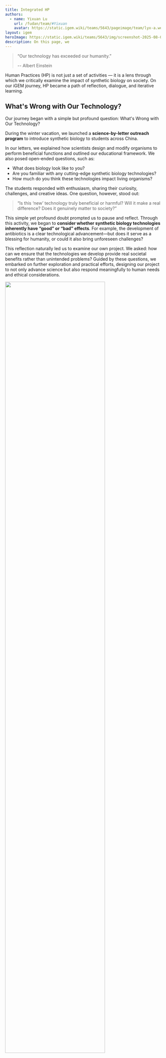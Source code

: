 ```yaml
---
title: Integrated HP
authors:
  - name: Yixuan Lu
    url: /fudan/team/#Yixuan
    avatar: https://static.igem.wiki/teams/5643/pageimage/team/lyx-a.webp
layout: igem
heroImage: https://static.igem.wiki/teams/5643/img/screenshot-2025-08-06-at-21-23-43.webp
description: On this page, we 
---
```


> “Our technology has exceeded our humanity.”
> 
> -- Albert Einstein

Human Practices (HP) is not just a set of activities — it is a lens through which we critically examine the impact of synthetic biology on society. On our iGEM journey, HP became a path of reflection, dialogue, and iterative learning.

## What's Wrong with Our Technology?

Our journey began with a simple but profound question: What's Wrong with Our Technology?

During the winter vacation, we launched a **science-by-letter outreach program** to introduce synthetic biology to students across China.

In our letters, we explained how scientists design and modify organisms to perform beneficial functions and outlined our educational framework. We also posed open-ended questions, such as:

- What does biology look like to you?
- Are you familiar with any cutting-edge synthetic biology technologies?
- How much do you think these technologies impact living organisms?

The students responded with enthusiasm, sharing their curiosity, challenges, and creative ideas. One question, however, stood out:

> “Is this ‘new’ technology truly beneficial or harmful? Will it make a real difference? Does it genuinely matter to society?”

This simple yet profound doubt prompted us to pause and reflect. Through this activity, we began to **consider whether synthetic biology technologies inherently have “good” or “bad” effects**. For example, the development of antibiotics is a clear technological advancement—but does it serve as a blessing for humanity, or could it also bring unforeseen challenges?

This reflection naturally led us to examine our own project. We asked: how can we ensure that the technologies we develop provide real societal benefits rather than unintended problems? Guided by these questions, we embarked on further exploration and practical efforts, designing our project to not only advance science but also respond meaningfully to human needs and ethical considerations.

<img src="https://static.igem.wiki/teams/5643/pageimage/ihp/letters.webp" style="width:80%" />

## The Potential of Multicellular Yeast?

With this philosophical foundation, we turned to the scientific core of our project: **multicellular yeast** as a platform for dynamic screening of antibiotic-resistance targets. Our discussions with experts helped us shape the idea and define its scientific and societal significance.

### Discussion with Dr. Boxun Lu

**Date:** January 15th, 2025

**Respondent:** Dr. Boxun Lu

**Respondent Profile:** Researcher @ Department of Neurobiology, School of Life Sciences, Fudan University; Study neurodegenerative diseases, develop original drug development strategies

![](https://static.igem.wiki/teams/5643/pageimage/ihp/boxun-lu.webp)

**Key Takeaways:**  Professor Lu suggested that with the rise of large-scale AI models, an exciting direction is to simulate living cells through artificial digital systems — what he called an “AI Yeast System”. Such a concept, he noted, could have transformative implications for biopharmaceutical research and resonated strongly with our project’s vision of simulation-driven design.

His insights inspired us profoundly and laid the foundation for our modeling strategy to predict and guide experimental design (see our [Model](/model/) page). After extensive internal discussion, we refined our idea and decided to employ *multicellular yeast* as a platform for dynamic screening of antibiotic-resistance targets — forming the initial blueprint of the project we are presenting today.


### Discussion with Dr. Hengchi Chen

**Date:** March 7th, 2025

**Respondent:** Dr. Hengchi Chen

**Respondent Profile:** Postdoctoral Researcher @ the University of Göttingen, Ecology

**Topic:** The Rise of Polyploids During Environmental Catastrophes

> Polyploidy did not arise randomly but surged during major environmental upheavals such as the K–Pg mass extinction, suggesting that climate change may promote the emergence and survival of polyploids.

- Dr. Chen found the idea of using multicellular yeast as a new chassis fascinating, but he reminded us that the story needed to flow more clearly. He advised us to anchor the project in a concrete situation where multicellular yeast is crucial for tackling new crisis, and to make sure its structural stability is convincingly supported.
- Conversations with people familiar with the field gave us fresh perspectives. Their feedback not only clarified our goals but also inspired us to look deeper into why multicellular yeast matters and what it could contribute to research on antifungal resistance.


### Email exchange with Dr. Willim Ratcliff

**Date:** March-April, 2025

**Respondent:** Dr. Willim Ratcliff

**Respondent Profile:** Assistant Professor @ Georgia Institute of Technology, Major transitions in evolution (mainly multicellularity)

**Topic:** Re: Students from Fudan University,China want to get involved in the http://snowflakeyeastlab.com/

**Key Takeaways:**

- Prof. Ratcliff offered invaluable insights during the early stages of our project. He encouraged us to think creatively with the concept of multicellular yeast and to keep improving and expanding upon our initial ideas.
- The outreach lab organized by Prof. Ratcliff greatly inspired us by demonstrating how even complex scientific concepts developed in laboratories can be simplified and shared with the public, thereby promoting accessibility and ensuring equal opportunities for quality education.


### Discussion with Prof. Guanghua Huang

**Date:** April 15th, 2025

**Respondent:** Prof. Guanghua Huang

**Respondent Profile:** Executive Director @ Department of Microbiology and Immunology, School of Life Sciences, Fudan University; Study fungi morphological development, pathogenic mechanism, drug resistance mechanism and new drug screening of pathogenic *Candida* species in humans

![](https://static.igem.wiki/teams/5643/pageimage/ihp/guanghua-huang.webp)


**Topic:** Antifungal Resistance Research and Project Positioning

**Key Takeaways:**

After confirming our project’s direction—tracking antifungal resistance mutations—we aimed to gain a deeper understanding of the current landscape of antifungal resistance research. This would help us position our work within existing advances while identifying opportunities for meaningful innovation.

Professor Huang’s insights, grounded in years of expertise in fungal resistance, provided us with both direction and inspiration:

- **Defining project focus:** He emphasized distinguishing between basic biological research and engineering application. The multicellular yeast system, he noted, may exhibit enhanced resistance due to intercellular cooperation—a property advantageous for industrial fermentation and drug screening applications.
- **Building resistance models:** Resistance evolution can be effectively modeled through gene knockout of resistance-related loci or drug-induced selection, mirroring how clinical fungal pathogens acquire resistance.
- **Optimizing experimental design:** Techniques such as *ultrasonic dispersion* can facilitate the transition from multicellular clusters to single cells, while *streptomycin resistance markers* can streamline the selection process.

In conclusion, Professor Huang encouraged us to select clinically relevant antifungal drugs and integrate synthetic biology tools to capture and record the mutation trajectories underlying resistance development.


### Discussion with Prof. Liping Zhu

**Date:** May 13th, 2025

**Respondent:** Prof. Liping Zhu

![](https://static.igem.wiki/teams/5643/pageimage/ihp/liping-zhu.webp)

**Respondent Profile:** Expert in Clinical Mycology and Antifungal Resistance

**Topic:** Bridging Basic Research and Clinical Needs in Antifungal Resistance

**Key Takeaways:**

- Prof. Zhu began by emphasizing the growing global challenge of antifungal resistance. Multidrug-resistant species such as Candida auris and Candida glabrata are spreading rapidly, while the number of immunocompromised patients—such as cancer and organ transplant recipients—continues to rise.In his words, “We must focus on the fungi that truly matter in clinical settings.” This statement reminded us that basic research must always maintain a clear line of sight to clinical needs.
- Prof. Zhu’s guidance helped us rethink the positioning of our multicellular yeast platform. He proposed that our platform could serve as a drug pre-screening system, provided that we also address the challenge of translating results to clinical pathogens.
- Prof. Zhu also reminded us that successful research depends on feasibility and collaboration. He encouraged us to conduct clear feasibility analyses, define our goals, and build interdisciplinary partnerships with clinicians, microbiologists, and engineers. He stressed that research should be viewed as a long-term, collaborative journey rather than a short-term competition.
- We incorporated his advice by reaching out to medical researchers for cross-disciplinary input on experimental design.His words strengthened our commitment to developing a project that bridges science and service, making our research not only technically innovative but also socially meaningful.

### Attend Suzhou Biopharmaceutical Technology Conference

> **Date:** June 27th, 2025
> **Respondent:** Suzhou Biopharmaceutical Technology Conference Participants
>
> ---
>
> **Topic:** Industry Insights and Project Feedback
> **Key Takeaways:**
>
> ------
>
> ![TOC](https://static.igem.wiki/teams/5643/pageimage/ihp/suzhou-biopharmaceutical-technology-conference.webp)
>
> At the *Suzhou Biopharmaceutical Technology Conference*, our team took part in the *Synthetic Biology Forum*, where we explored cutting-edge research and learned how industry leaders are applying synthetic biology in product development. We also engaged directly with professionals from leading biopharmaceutical companies on our project, gaining more understanding how antibiotic resistance projects are being developed in the industry.
>
> ### What We Gained:
>
> - **Forum Insights:** The discussions and presentations broadened our perspective, helping us refine our project concept and deepen our understanding of the scope and potential of *synthetic biology*.
> - **Industry Dialogue:** By bringing up our project—using *Saccharomyces cerevisiae* to track antibiotic resistance targets—we received valuable feedback and practical advice from company representatives, who shared the current industrial landscape, including ongoing R&D pipelines, recommended directions, and strategic approaches to resistance site screening and product development.
>
> We exchanged contact information with the company representatives, establishing connections that allows us to follow up on industrial progress and integrate real-world insights into our ongoing project.

------



### Jiangsu-Zhejiang-Shanghai iGEM Regional Meet-up

> **Date:** June 28th, 2025
> **Respondent:** Jiangsu–Zhejiang–Shanghai iGEM Teams
>
> ---
>
> **Topic:** Regional Exchange and Project Development
> **Key Takeaways:**
>
> The Jiangsu–Zhejiang–Shanghai iGEM Regional Meetup was held at Xi’an Jiaotong–Liverpool University in Suzhou, bringing together iGEMers from 18 universities, including Shanghai Jiao Tong University, Zhejiang University, Jiangnan University, and Fudan University. The event featured two main segments—interactive booth sessions and project presentations—where participants exchanged ideas freely and learned from one another’s work.
>
> ### What We Gained？
>
> - **Rethinking Human Practices:** Dr. Yuhan Bao, the Liaison Officer and Human Practices Committee Coordinator for iGEM 2025, encouraged teams to go beyond traditional HP activities and integrate them with experimental design. He also suggested visualizing the Design–Build–Test–Learn (DBTL) feedback cycle on the wiki to better reflect project iteration and improvement.
>
> - **Enhancing Team Collaboration:** iGEM 2025 Ambassador Xiaohan Zhang highlighted that effective teamwork lies at the heart of every successful iGEM project, emphasizing the importance of clear role division and coordination among members.
>
>   ![TOC](https://static.igem.wiki/teams/5643/pageimage/ihp/suzhou-exchange-meeting.webp)
>
> Through discussions and idea-sharing at the meetup, we gained valuable perspectives on both project design and Human Practices execution. The on-site question—“How can resistance screening be effectively implemented?”—sparked meaningful reflection, helping us refine our project’s experimental design and close existing gaps.

------



### Clinical Immersion at Huashan Hospital, Infection Department

> **Date:** July 21st-31st, 2025
> **Respondent:** Huashan Hospital, Infection Department
>
> ---
>
> **Topic:** Clinical Insights into Cryptococcal Meningitis and Antifungal Resistance
> **Key Takeaways:**
>
> - During our clinical immersion at the Department of Infectious Diseases, Huashan Hospital, we directly observed patients suffering from *cryptococcal meningitis*. Many presented with severe and life-threatening symptoms such as increased intracranial pressure, persistent vomiting, high fever, and even septic shock.
> - However, there is currently no drug that can directly cure cryptococcal meningitis. The antifungal fluconazole remains the only medication available for initial treatment, yet its clinical effectiveness is increasingly compromised.
> - Clinical data showed that up to 84% of patients were resistant to fluconazole, underscoring the urgent need for new antifungal agents and novel resistance-tracking strategies.
> - Seeing these cases firsthand reminded us that antifungal resistance is not an abstract research topic—it is a real and urgent medical challenge. This experience strengthened our determination to design DR. sTraTeGY as a platform that can accelerate antifungal drug discovery and bridge basic research with clinical impact.

------



### Interview with Prof. Don Cleveland

> **Date:** July 26th, 2025
> **Respondent:** Prof. Don Cleveland
> **Respondent Profile:** Professor Don Cleveland, a member of three major U.S. academies and an eminent cancer/neurobiologist, is Dean of UC San Diego’s Cell & Mol. Med. Dept. He was 2013 American Society for Cell Biology President, won the 2018 Life Science Breakthrough Award for hereditary ALS research, and advanced mitotic spindle/chromosome movement studies.
>
> ---
>
> **Topic:** Exploring yeast gene markers and strategies for broad gene coverage
> **Key Takeaways:**
>
> - We had an in-depth exchange with Prof. Cleveland on the current frontiers and prospects of synthetic biology. He shared his own research experiences, which greatly inspired and encouraged us.
> - We asked about the feasibility of labeling or visualizing as many yeast genes as possible to trace mutation sites. Prof. Cleveland explained that, given the vast number of yeast genes, it is technically unfeasible to identify a universal marker that covers most genes.
> - Based on his advice, we reflected on the limitations of our current capabilities and recognized that clarifying mother-daughter genetic variations exceeds our technical scope. This conversation helped us realign our project direction and identify future research possibilities.

------



### Interview with Mr. Shan Jiang

> **Date:** August 7th, 2025
> **Respondent:** Mr. Shan Jiang
> **Respondent Profile:** Shan Jiang is Co-founder and COO of Red Panda Biosciences and an undergraduate at the University of Edinburgh. His research in biophysics and bacterial physiology is conducted under Prof. Teuta Pilizota. He began his synthetic biology career in high school under Prof. Chenli Liu at SIAT, CAS. He co-founded iDEC in 2020 and was a member of the iGEM Engineering Committee.
>
> ---
>
> **Topic:** Refining our research direction and understanding project significance
> **Key Takeaways:**
>
> - We discussed with Mr. Jiang the core significance of our project, especially in light of our challenge to pinpoint precise gene mutation sites. This discussion prompted us to shift focus toward constructing a gene mutation platform rather than pursuing a single locus.
>
>   Mr. Jiang advised us not to fixate on a specific mutation site, as mutations are inherently random. Instead, he encouraged us to broaden our scope to study larger DNA fragments or regions that encompass multiple potential mutation sites.
>
>   He also highlighted that our platform could contribute to basic research on drug target discovery, offering long-term value in biomedical applications. This suggestion helped us refine our understanding of our project’s potential impact.

------



### The 12th CCiC
> **Date:** August 6th-8th, 2025
> **Respondent:** Association of Young Enthusiasts for Engineering Biology
> 
> ---
> 
> **Topic:** Biosafety, Bio-Art and Interdisciplinary Dialogue
> **Key Takeaways:**
> 
> - In the biosafety practice seminar, perspectives from industry, anthropology, law, and AI professionals provided diverse insights into biosafety considerations and actions.
> - In the roundtable "Rewriting Perceptual Structures: Aesthetic Variations in the Age of Life Technologies," Wei Ying presented the development process of bio-art and its iconic works.
> - Participated in an unconference on ethics and biosafety in synthetic biology hosted by Central South University, discussing biosafety and ethical compliance in HP practices with teams from Central South University, Hainan University, and Huazhong University of Science and Technology.
> - Exchanged ideas with HP team members from various universities in the poster session, reaching intentions for HP collaboration and sharing creative promotional materials.
---





## How Can We Better Connect with Human Society?

HP is most meaningful when it connects scientific work with society. To understand how to do this effectively, we exchanged experiences with iGEM teams and experts in anthropology, public policy, and healthcare

### Experience sharing with BNUZH-China, NEFU-China, CAU-China
>
> **Date:** January 18th, 2025
> **Respondent:** BNUZH-China, NEFU-China, CAU-China
>
> ---
>
> **Topic:** About hp project exchange, harvest sharing
> **Key Takeaways:**
>
> - Learned the importance of identifying a clear real-world problem and building a complete "problem–solution–validation" loop to ensure project relevance and credibility.
>
> - Gained insights on team communication, emphasizing direct and open dialogue among subgroups and valuing diverse perspectives to enhance efficiency and creativity.
>
> - Understood how to expand project impact through frameworks like the Triple Bottom Line and UN SDGs, which help demonstrate social, environmental, and economic value.
>
> - Recognized the need for market-oriented thinking, combining rigorous research with interdisciplinary collaboration to achieve sustainable application beyond the lab.

------



### Dialogue with Dr. Yeyang Su
>
> **Date:** August 6th, 2025
> **Respondent:** Dr. Yeyang Su
>
> **Respondent Profile:** Independent Scholar in Anthropology, expert in Medical Anthropology and iGEM Human Practices
>
> ---
>
> **Topic:** Human Practices in Synthetic Biology
> **Key Takeaways:**
>
> - Human Practice is both a process-oriented and reflexive practice that requires researchers to "use oneself as a method" and embed themselves within the research.
>
> - HP content should be closely related to the project theme, avoiding quantity-over-quality or fragmented practices in favor of well-designed, refined HP activities.
>
> - Researchers should thoughtfully consider the subjects of their practice surveys and select the most appropriate research methods based on the research questions, avoiding methods like convenience sampling or snowball sampling that may introduce bias.
>
> - Shared insights from medical anthropology, including the original intent behind the iGEM design maturity model and the understanding of "Integrity."
>
> - Encouraged the team to "spend energy on what you truly want to do," emphasizing the importance of pursuing meaningful and personally motivating work.
>
> <div style="text-align: center;"> 
> <img src="https://static.igem.wiki/teams/5643/pageimage/ihp/yeyang-su.webp">  
> <div> <p><small style="color: gray">Dialogue with Dr. Yeyang Su</small></p> </div> 
> </div>
>
> - We shared the main challenges we faced in our Human Practices (HP) work, including limited audience engagement and difficulties linking outreach activities with our project's core goals. Each team offered constructive suggestions, such as collaborating with more iGEM teams, expanding communication channels, and inviting professionals from relevant fields to provide insights from their expertise.
>
> - During the discussion, we found that many teams shared the same confusion: Is our HP work truly beneficial to society, or are we conducting outreach only for the sake of completing HP tasks? This question sparked deep reflection on the real purpose and value of HP.
>
> - Together, we reached the understanding that the true significance of HP lies in two-way communication. Only through sincere dialogue and real intersections with communities can HP activities generate meaningful social impact and bring synthetic biology closer to people's lives.

------



### Carpet conference with HainanU-China, HZAU-China, NKU-China

>**Date:** August 7th, 2025
>**Respondent:** HainanU-China, HZAU-China, NKU-China
>
>---
>
>**Topic:** Human Practices Exchange
>**Key Takeaways**: 
>
>- Main challenges in Human Practices (HP): limited audience engagement and difficulty linking outreach to core project goals. Suggested solutions: collaborate with more iGEM teams, expand communication channels, involve professionals for expert insights.
>- Common reflection: evaluating whether HP work is genuinely beneficial to society versus performing outreach just to complete HP tasks.
>- Consensus: the true value of HP lies in two-way communication; meaningful social impact arises from sincere dialogue and real engagement with communities, bringing synthetic biology closer to people’s lives.

------



### Interview with Prof. Jianpeng Ma

>**Date:** August 7th, 2025
**Respondent:** 
>**Respondent Profile:** 
>
>---
>
>**Topic:** 
>**Key Takeaways:** 

------



### Talk with iGEM Munich 2025

> **Date:** September 28th, 2025
>
> ##### Respondent: iGEM Munich 2025
>
> ---
>
> **Topic:** 
> **Key Takeaways:** 

------



## Where is the Warning Line of Technology?

As we developed our project, we recognized the importance of establishing ethical boundaries and safety protocols to ensure responsible innovation.

### Interview with Dr. Geng Hong

> **Date:** March 20th, 2025  
> **Respondent:** Dr. Geng Hong  
> **Respondent Profile:** Assistant Professor @ Fudan Development Institute, Fudan University  
> Cybercrime; Privacy on Mobile App; Novel Cybersecurity Threat  
>
> ---
>
> **Topic:** AI Evaluation Tool Diagnostics & Improvement  
> **Key Takeaways:**  
>
> ![TOC](https://static.igem.wiki/teams/5643/pageimage/ihp/geng-hong.webp)  
>
> We met with Professor Hong to discuss our team’s *AI Evaluation Tool*, which applies artificial intelligence to assess the Integrated Human Practices of iGEM projects.  
>
> During our internal testing, we noticed a clear discrepancy: the 2024 gold medal team JU-Krakow scored lower than two nominated teams — a result inconsistent with actual competition outcomes. To address this, we sought Professor Hong’s insights on diagnosing and improving the evaluation system.  
>
> ### What we Gained?
>
> - **Data Awareness — “Does the AI know enough?”**  
>   Professor Hong emphasized the importance of confirming what the AI actually *knows*.“For every score, ask *why*. Verify whether the AI has accessed the relevant information,” he advised.He suggested approaching debugging like a computer scientist: systematically checking whether the AI is using the same data foundation as human judges.“You can simply ask the AI if it knows certain details about each team. If not, provide that information explicitly.”  
>
> - **Scoring Logic — Aligning Human and Machine Reasoning**  
>   According to Professor Hong, teams should first clarify their expected scoring logic and then verify if the AI applies the same reasoning.“For instance,” he explained, “if you think geography influences scoring, ask whether the AI recognizes each team’s location, then explain the rule and observe its reasoning." He also pointed out that errors may arise if the AI misinterprets webpage structure — something that should be checked to prevent biases introduced by formatting.  
>
> - **Model Selection — Fit over Fancy**  
>   Professor Hong reminded us that the best model is the one that *meets your needs and budget*. Rather than chasing the most advanced model, he suggested focusing efforts on solving the *core problem* of the project.  
>
> - **Ethics — Conducting Responsible User Research**  
>   If the project involves *user studies*, Professor Hong emphasized the necessity of obtaining ethical clearance in advance. He advised reviewing Institutional Review Board (IRB) principles to ensure that the evaluation process aligns with ethical standards.  
>
> Professor Hong’s feedback precisely addressed the core difficulties of our AI evaluation project and offered practical solutions. His insights played a key role in guiding us to refine our model and strengthen the reliability of our AI-based evaluation system.

------



### Round-table conference with CSU-CHINA, NKU-China, HUST-China,HainanU-China

>**Date:** August 8th, 2025  
>
>**Respondent:** Members in HainanU-China, CSU-CHINA, NKU-China, HUST-China  
>
>**Topic:** Discussion on Biosafety  
>
> **Key Takeaways:**  
>
> - We discussed the clearly defined scope of China's "Biosafety Law," explained the distinction between "biosafety" (primarily focusing on laboratory biosafety) and "biosecurity" (referring to risks arising from the malicious use of biotechnology), and learnt about China's biosafety governance system.  
>- Together，we interpreted iGEM's requirements regarding biosafety and ethics related to human practices, summarized the biosafety work experiences of outstanding teams from previous years, and facilitated presentations by each team on their projects. Together, we identified and mutually resolved biosafety and ethical concerns encountered during the competition process.  
> - Our team introduced the Belmont Report，which establishes three core ethical principles for research: respect for persons (via informed consent), beneficence (maximizing benefits/minimizing risks), and justice (fair distribution of burdens and benefits).
>
><div style="text-align: center;"> 
><img src="https://static.igem.wiki/teams/5643/pageimage/ihp/roundtable-ccic.webp">  
><div> <p><small style="color: gray">Dialogue with HainanU-China, CSU-CHINA, NKU-China, HUST-China  iGEMers</small></p> </div> 
></div> 

------



### Dialogue with Prof.Li Tang

> ### Prof. Li Tang
>
> Professor @ Department of Public Administration, School of International Relations and Public Affairs, Fudan University
> Public policy analysis; Science and technology innovation policy
>
> **Date:** September 24th, 2025
>
> ---
> **Topic:** Science Governance, Ethics, and Public Communication  
> **Key Takeaways:**  
>
> - Prof Tang's research focuses on developing databases including sci-tech literature (1980–2024), thematic databases, and global synthetic biology policy databases such as Overton. It also involves synthetic biology governance, contributing to the Tianjin Guidelines, cross-cultural GITA studies, and science communication.  
>
> - Inclusive science communication should emphasize both the benefits and risks of synthetic biology, while addressing ethical boundaries such as informed consent and scientist conduct.  
>
> - For policy advice, tools like PKU FAZHENG can be used for research, and international governance and safety should be highlighted in public materials. Key challenges include public resistance and regulatory delays, such as slow approvals for novel materials.  
>
> - Safety concerns involve critical issues like drug resistance, gene leakage, and intellectual property theft. National governance includes measures such as wet/dry lab separation and dynamic black/white/grey lists.  
>
> - In China, policy flexibility is essential due to regional diversity, making direct student involvement in policy drafting less feasible compared to smaller countries. Competition judges are aware of these contextual constraints.  
>
><div style="text-align: center;"> 
><img src="https://static.igem.wiki/teams/5643/pageimage/ihp/li-tang.webp">  
><div> <p><small style="color: gray">Dialogue with Prof. Li Tang</small></p> </div> 
></div>

------



## Beyond the "Humans", More "Humans"

<div style="text-align: center;"> 
<img src="ht
The ultimate goal of technology is to serve people. We expanded our perspective to explore the commercial and human-centered dimensions of our project, ensuring it creates tangible value beyond the laboratory.

### Dialogue with Mr. Jie Chen

> ### Mr. Jie Chen
>
> Associate Director @ SoftBank China Venture Capital
>
> **Date: **June 13th, 2025
>
> ---
>
> **Topic:**  Commercialization of the Visualization Tracking Platform
> **Key Takeaways:** 
>
> - **Differentiated Pricing Strategy:** It is recommended to adopt a multi-tiered pricing model. This could include a low-cost basic software package to attract early adopters, alongside a premium, high-priced "enterprise edition" that includes dedicated technical support, custom analysis, and regular updates. The goal is to capture different segments of the CRO market.
> - **Focus on Financial Metrics & Value Proposition:** Investors pay close attention to a company's financial health. The business plan must clearly outline the path to profitability. It is crucial to quantitatively demonstrate how the platform can help CRO clients reduce R&D cycles, lower costs, or increase success rates, translating the technical advantage into clear financial value.
> - **Target Market Refinement:** While targeting the Yangtze River Delta CROs is a good start, it is recommended to further define the "beachhead" market. Focus initially on small to medium-sized CROs that are more agile in adopting new technologies, before expanding to larger, established players.
> - **Emphasize Data Assets:** Beyond the tool itself, the platform's potential to generate unique, proprietary datasets from client use is a significant long-term asset. This data can be leveraged for future AI model training, new drug target discovery, or industry reports, creating additional revenue streams.
>
> <div style="text-align: center;"> 
> <img src="https://static.igem.wiki/teams/5643/pageimage/ihp/softbank-china.webp">  
> <div> <p><small style="color: gray">Dialogue with Mr. Jie Chen</small></p> </div> 
> </div>

------



### Dialogue with Xirong Tang

> ### Ms. Xirong Tang
>
> Deputy Chief Architect and Director of Healthcare Architecture @ Shanghai Architectural Design & Research Institute Co., Ltd.
> Medical space planning and design
>
> **Date: **September 21th, 2025
>
> ---
>
> **Topic:**  Medical Space Design and Wayfinding Systems
> **Key Takeaways:** 
> We have a better understand of how to strike a balance  healthcare efficiency and patient-centered care in scienfic perspectives.
>
> - Environmental controls (e.g., ICU fungal limits) are strict in China, sometimes at the expense of humanistic elements.
> - Materials: Stainless steel is common for cleanability; antimicrobial fabrics and copper are used in high-end hospitals but limited by cost.
> - Disinfection protocols are more critical than material selection.
> - Wayfinding principles we can follow in our inclusive design+ :
>   - Prioritize elderly needs with clear visual cues.
>   - Place signs at high-traffic areas (entrances, low-floor departments).
>   - Ground-level signage is highly intuitive; mobile navigation is emerging.
>   - Use of colors and animal themes (e.g., children’s hospitals) enhances accessibility.
> - Balancing functionality and healing:
>   - Trend toward "de-medicalization" and social integration (e.g., hospital as mall/hotel).
>   - Nursing care and micro-environments (e.g., atriums, movie corners) are key.
>   - Art, lighting, music, and color improve therapeutic ambiance.
>   - Look to Singapore and Hong Kong for relevant design references.
>
> <div style="text-align: center;"> 
> <img src="https://static.igem.wiki/teams/5643/pageimage/ihp/qianrong-tang.webp">  
> <div> <p><small style="color: gray">Ms. Xirong Tang</small></p> </div> 
> </div>

------



> “Concern for man himself and his fate must always form the chief interest of all technical endeavors… in order that the creations of our mind shall be a blessing and not a curse to mankind.”
> 
> -- Albert Einstein

## 

## Summary

Our Integrated Human Practices journey began with a student's profound question: "Is this technology truly beneficial?" This sparked a reflective process that fundamentally shaped our project. Through consultations with experts in evolutionary biology, clinical mycology, and synthetic biology, we refined our multicellular yeast platform to address the urgent challenge of antifungal resistance. Our clinical immersion at Huashan Hospital transformed this from a technical concept into a human-centered mission. By engaging with anthropologists, policy experts, and fellow iGEM teams, we embedded ethical considerations and public dialogue into our project's development, ensuring DR.sTraTeGY evolves as a socially responsible innovation with meaningful real-world impact.